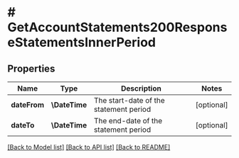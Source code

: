 # # GetAccountStatements200ResponseStatementsInnerPeriod

## Properties

Name | Type | Description | Notes
------------ | ------------- | ------------- | -------------
**dateFrom** | **\DateTime** | The start-date of the statement period | [optional]
**dateTo** | **\DateTime** | The end-date of the statement period | [optional]

[[Back to Model list]](../../README.md#models) [[Back to API list]](../../README.md#endpoints) [[Back to README]](../../README.md)
